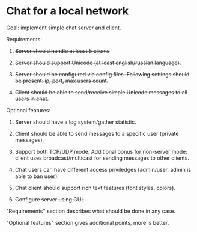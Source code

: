 Chat for a local network
========

Goal: implement simple chat server and client.

Requirements:

1. ~~Server should handle at least 5 clients~~

2. ~~Server should support Unicode (at least english/russian language).~~

3. ~~Server should be configured via config files. Following settings should be present: ip, port, max users count.~~

4. ~~Client should be able to send/receive simple Unicode messages to all users in chat.~~


Optional features:

1. Server should have a log system/gather statistic.

2. Client should be able to send messages to a specific user (private messages).

3. Support both TCP/UDP mode. Additional bonus for non-server mode: client uses broadcast/multicast for sending messages to other clients.

4. Chat users can have different access priviledges (admin/user, admin is able to ban user).

5. Chat client should support rich text features (font styles, colors).

6. ~~Configure server using GUI.~~

"Requirements" section describes what should be done in any case.

"Optional features" section gives additional points, more is better.